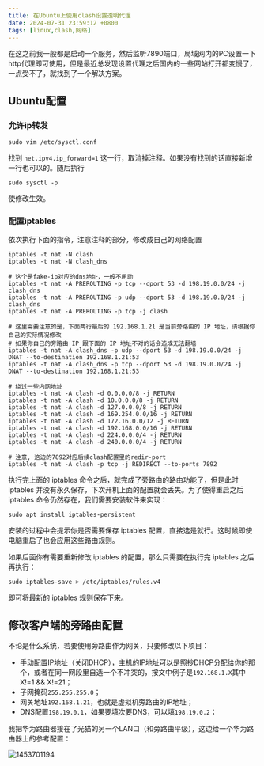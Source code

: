 ```yaml
---
title: 在Ubuntu上使用clash设置透明代理
date: 2024-07-31 23:59:12 +0800
tags: [linux,clash,网络]
---
```


在这之前我一般都是启动一个服务，然后监听7890端口，局域网内的PC设置一下http代理即可使用，但是最近总发现设置代理之后国内的一些网站打开都变慢了，一点受不了，就找到了一个解决方案。

## Ubuntu配置

### 允许ip转发

```
sudo vim /etc/sysctl.conf
```

找到 `net.ipv4.ip_forward=1` 这一行，取消掉注释。如果没有找到的话直接新增一行也可以的。随后执行

```
sudo sysctl -p
```

使修改生效。

### 配置iptables

依次执行下面的指令，注意注释的部分，修改成自己的网络配置

```
iptables -t nat -N clash
iptables -t nat -N clash_dns

# 这个是fake-ip对应的dns地址，一般不用动
iptables -t nat -A PREROUTING -p tcp --dport 53 -d 198.19.0.0/24 -j clash_dns
iptables -t nat -A PREROUTING -p udp --dport 53 -d 198.19.0.0/24 -j clash_dns
iptables -t nat -A PREROUTING -p tcp -j clash

# 这里需要注意的是，下面两行最后的 192.168.1.21 是当前旁路由的 IP 地址，请根据你自己的实际情况修改
# 如果你自己的旁路由 IP 跟下面的 IP 地址不对的话会造成无法翻墙
iptables -t nat -A clash_dns -p udp --dport 53 -d 198.19.0.0/24 -j DNAT --to-destination 192.168.1.21:53
iptables -t nat -A clash_dns -p tcp --dport 53 -d 198.19.0.0/24 -j DNAT --to-destination 192.168.1.21:53

# 绕过一些内网地址
iptables -t nat -A clash -d 0.0.0.0/8 -j RETURN
iptables -t nat -A clash -d 10.0.0.0/8 -j RETURN
iptables -t nat -A clash -d 127.0.0.0/8 -j RETURN
iptables -t nat -A clash -d 169.254.0.0/16 -j RETURN
iptables -t nat -A clash -d 172.16.0.0/12 -j RETURN
iptables -t nat -A clash -d 192.168.0.0/16 -j RETURN
iptables -t nat -A clash -d 224.0.0.0/4 -j RETURN
iptables -t nat -A clash -d 240.0.0.0/4 -j RETURN

# 注意, 这边的7892对应后续clash配置里的redir-port
iptables -t nat -A clash -p tcp -j REDIRECT --to-ports 7892
```

执行完上面的 iptables 命令之后，就完成了旁路由的路由功能了，但是此时 iptables 并没有永久保存，下次开机上面的配置就会丢失。为了使得重启之后 iptables 命令仍然存在，我们需要安装软件来实现：

```
sudo apt install iptables-persistent
```

安装的过程中会提示你是否需要保存 iptables 配置，直接选是就行。这时候即使电脑重启了也会应用这些路由规则。

如果后面你有需要重新修改 iptables 的配置，那么只需要在执行完 iptables 之后再执行：

```
sudo iptables-save > /etc/iptables/rules.v4
```

即可将最新的 iptables 规则保存下来。

## 修改客户端的旁路由配置

不论是什么系统，若要使用旁路由作为网关，只要修改以下项目：

- 手动配置IP地址（关闭DHCP），主机的IP地址可以是照抄DHCP分配给你的那个，或者在同一网段里自选一个不冲突的，按文中例子是`192.168.1.X`其中X!=1 && X!=21；
- 子网掩码`255.255.255.0`；
- 网关地址`192.168.1.21`，也就是虚拟机旁路由的IP地址；
- DNS配置`198.19.0.1`，如果要填次要DNS，可以填`198.19.0.2`；

我把华为路由器接在了光猫的另一个LAN口（和旁路由平级），这边给一个华为路由器上的参考配置：

![1453701194](https://cdn.jsdelivr.net/gh/MasterKe2003/my_blog_picture/2024%2F07%2F31%2F1722438171.jpg)

[原文地址]: https://unique-ptr.com/archives/117	"(使用VirtualBox)构建Ubuntu下的clash旁路由服务"